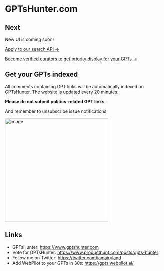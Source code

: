 # GPTsHunter.com

## Next

New UI is coming soon!

<a target="_blank" href="https://forms.gle/9KgGyjVgKk8WcuU96">Apply to our search API →</a>  


<a target="_blank" href="https://forms.gle/VBpnhL6HgkFTveCAA">Become verified curators to get priority display for your GPTs →</a>  

## Get your GPTs indexed

All comments containing GPT links will be automatically indexed on GPTsHunter. The website is updated every 20 minutes.

**Please do not submit politics-related GPT links.** 

And remember to unsubscribe issue notifications

<img width="330" alt="image" src="https://github.com/airyland/gptshunter.com/assets/559179/f2fca9c2-0833-463a-8653-034d8e7d79ea">


## Links

* GPTsHunter: https://www.gptshunter.com
* Vote for GPTsHunter: https://www.producthunt.com/posts/gpts-hunter
* Follow me on Twitter: https://twitter.com/iamairyland
* Add WebPilot to your GPTs in 30s: https://gpts.webpilot.ai/
